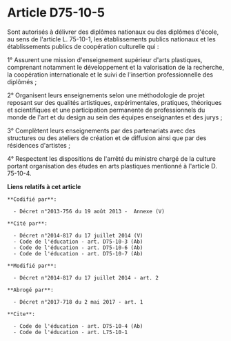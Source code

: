 # Article D75-10-5

Sont autorisés à délivrer des diplômes nationaux ou des diplômes d'école, au sens de l'article L. 75-10-1, les établissements
publics nationaux et les établissements publics de coopération culturelle qui : 

1° Assurent une mission d'enseignement supérieur d'arts plastiques, comprenant notamment le développement et la valorisation
de la recherche, la coopération internationale et le suivi de l'insertion professionnelle des diplômés ; 

2° Organisent leurs enseignements selon une méthodologie de projet reposant sur des qualités artistiques, expérimentales,
pratiques, théoriques et scientifiques et une participation permanente de professionnels du monde de l'art et du design au
sein des équipes enseignantes et des jurys ; 

3° Complètent leurs enseignements par des partenariats avec des structures ou des ateliers de création et de diffusion ainsi
que par des résidences d'artistes ; 

4° Respectent les dispositions de l'arrêté du ministre chargé de la culture portant organisation des études en arts
plastiques mentionné à l'article D. 75-10-4.

**Liens relatifs à cet article**

	**Codifié par**:

	  - Décret n°2013-756 du 19 août 2013 -  Annexe (V)

	**Cité par**:

	  - Décret n°2014-817 du 17 juillet 2014 (V)
	  - Code de l'éducation - art. D75-10-3 (Ab)
	  - Code de l'éducation - art. D75-10-6 (Ab)
	  - Code de l'éducation - art. D75-10-7 (Ab)

	**Modifié par**:

	  - Décret n°2014-817 du 17 juillet 2014 - art. 2

	**Abrogé par**:

	  - Décret n°2017-718 du 2 mai 2017 - art. 1

	**Cite**:

	  - Code de l'éducation - art. D75-10-4 (Ab)
	  - Code de l'éducation - art. L75-10-1
